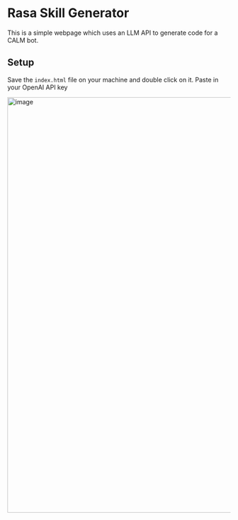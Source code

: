 # Rasa Skill Generator

This is a simple webpage which uses an LLM API to generate code for a CALM bot.

## Setup

Save the `index.html` file on your machine and double click on it. 
Paste in your OpenAI API key

<img width="937" alt="image" src="https://github.com/user-attachments/assets/05b9ee7c-b566-41c5-a2ce-3ddbf9a3ed45">

